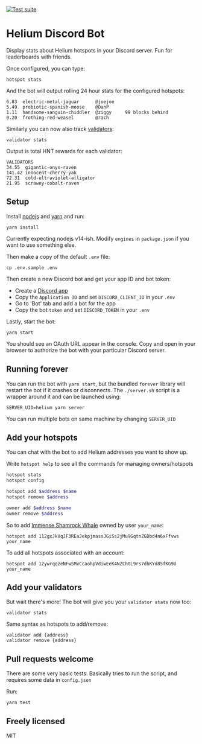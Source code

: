 [![Test suite](https://github.com/jamiew/helium-discord-bot/actions/workflows/tests.yml/badge.svg)](https://github.com/jamiew/helium-discord-bot/actions/workflows/tests.yml)

# Helium Discord Bot

Display stats about Helium hotspots in your Discord server. Fun for leaderboards with friends.

Once configured, you can type:

```
hotspot stats
```

And the bot will output rolling 24 hour stats for the configured hotspots:

```
6.83  electric-metal-jaguar      @joejoe
5.49  probiotic-spanish-moose    @DanP
1.11  handsome-sanguin-chiddler  @ziggy     99 blocks behind
0.20  frothing-red-weasel        @rach
```

Similarly you can now also track [validators](https://www.helium.com/stake):

```
validator stats
```

Output is total HNT rewards for each validator:

```
VALIDATORS
34.55  gigantic-onyx-raven
141.42 innocent-cherry-yak
72.31  cold-ultraviolet-alligator
21.95  scrawny-cobalt-raven
```



## Setup

Install [nodejs](https://nodejs.org/en/) and [yarn](https://yarnpkg.com/) and run:

```
yarn install
```

Currently expecting nodejs v14-ish. Modify `engines` in `package.json` if you want to use something else.

Then make a copy of the default `.env` file:

```
cp .env.sample .env
```

Then create a new Discord bot and get your app ID and bot token:

- Create a [Discord app](https://discord.com/developers/applications)
- Copy the `Application ID` and set `DISCORD_CLIENT_ID` in your `.env`
- Go to 'Bot' tab and add a bot for the app
- Copy the bot `token` and set `DISCORD_TOKEN` in your `.env`


Lastly, start the bot:

```
yarn start
```

You should see an OAuth URL appear in the console. Copy and open in your browser to authorize the bot with your particular Discord server.

## Running forever

You can run the bot with `yarn start`, but the bundled `forever` library will restart the bot if it crashes or disconnects. The `./server.sh` script is a wrapper around it and can be launched using:

```
SERVER_UID=helium yarn server
```

You can run multiple bots on same machine by changing `SERVER_UID`

## Add your hotspots

You can chat with the bot to add Helium addresses you want to show up.

Write `hotspot help` to see all the commands for managing owners/hotspots

```sh
hotspot stats
hotspot config

hotspot add $address $name
hotspot remove $address

owner add $address $name
owner remove $address
```

So to add [Immense Shamrock Whale](https://explorer.helium.com/hotspots/112gxJkVqJF3REaJekpjmassJGiSs2jMu9GqtnZGDbd4n6xFfvws) owned by user `your_name`:

```
hotspot add 112gxJkVqJF3REaJekpjmassJGiSs2jMu9GqtnZGDbd4n6xFfvws your_name
```

To add all hotspots associated with an account:

```
hotspot add 12ywrqqzeNFwSMvCcaohpVdiwEeK4NZChtL9rs7dhKYd85fKG9U your_name
```

## Add your validators

But wait there's more! The bot will give you your `validator stats` now too:

```
validator stats
```

Same syntax as hotspots to add/remove:

```
validator add {address}
validator remove {address}
```

## Pull requests welcome

There are some very basic tests. Basically tries to run the script, and requires some data in `config.json`

Run:

```
yarn test
```

## Freely licensed

MIT
